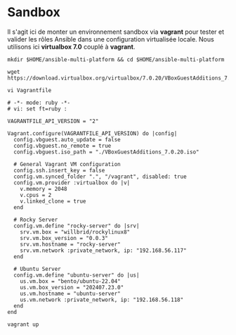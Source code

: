 # Sandbox

Il s'agit ici de monter un environnement sandbox via **vagrant** pour tester et valider les rôles Ansible dans une configuration virtualisée locale. Nous utilisons ici **virtualbox 7.0** couplé à **vagrant**.

```
mkdir $HOME/ansible-multi-platform && cd $HOME/ansible-multi-platform
```

```
wget https://download.virtualbox.org/virtualbox/7.0.20/VBoxGuestAdditions_7.0.20.iso
```

```
vi Vagrantfile
```

```
# -*- mode: ruby -*-
# vi: set ft=ruby :

VAGRANTFILE_API_VERSION = "2"

Vagrant.configure(VAGRANTFILE_API_VERSION) do |config|
  config.vbguest.auto_update = false
  config.vbguest.no_remote = true
  config.vbguest.iso_path = "./VBoxGuestAdditions_7.0.20.iso"

  # General Vagrant VM configuration
  config.ssh.insert_key = false
  config.vm.synced_folder ".", "/vagrant", disabled: true
  config.vm.provider :virtualbox do |v|
    v.memory = 2048
    v.cpus = 2
    v.linked_clone = true
  end
  
  # Rocky Server
  config.vm.define "rocky-server" do |srv|
    srv.vm.box = "willbrid/rockylinux8"
    srv.vm.box_version = "0.0.3"
    srv.vm.hostname = "rocky-server"
    srv.vm.network :private_network, ip: "192.168.56.117"
  end

  # Ubuntu Server
  config.vm.define "ubuntu-server" do |us|
    us.vm.box = "bento/ubuntu-22.04"
    us.vm.box_version = "202407.23.0"
    us.vm.hostname = "ubuntu-server"
    us.vm.network :private_network, ip: "192.168.56.118"
  end
end
```

```
vagrant up
```